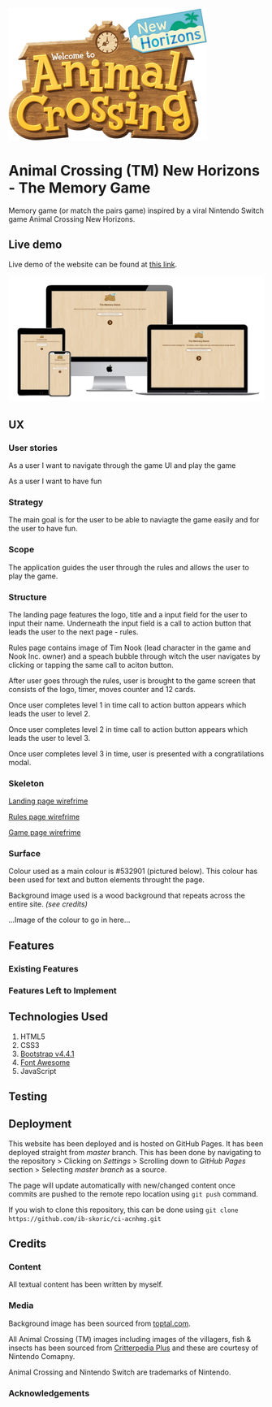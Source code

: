 
![alt text](./assets/images/ac-newhorizons-logo.png "Animal Crossing (TM) New Horizons Logo")
# Animal Crossing (TM) New Horizons - The Memory Game

Memory game (or match the pairs game) inspired by a viral Nintendo Switch game Animal Crossing New Horizons. 

## Live demo

Live demo of the website can be found at [this link](https://ib-skoric.github.io/ci-acnhmg/).

![alt text](./assets/docs/responsive-showcase.png "Animal Crossing (TM) New Horizons Logo")
 
## UX

### User stories

As a user I want to navigate through the game UI and play the game

As a user I want to have fun

### Strategy

The main goal is for the user to be able to naviagte the game easily and for the user to have fun.

### Scope

The application guides the user through the rules and allows the user to play the game.

### Structure

The landing page features the logo, title and a input field for the user to input their name. Underneath the input field is a call to action button that leads the user to the next page - rules.

Rules page contains image of Tim Nook (lead character in the game and Nook Inc. owner) and a speach bubble through witch the user navigates by clicking or tapping the same call to aciton button.

After user goes through the rules, user is brought to the game screen that consists of the logo, timer, moves counter and 12 cards.

Once user completes level 1 in time call to action button appears which leads the user to level 2.

Once user completes level 2 in time call to action button appears which leads the user to level 3.

Once user completes level 3 in time, user is presented with a congratilations modal.

### Skeleton

[Landing page wirefrime](assets/docs/landing-wireframe.png)

[Rules page wirefrime](assets/docs/rules-wireframe.png)

[Game page wirefrime](assets/docs/game-wireframe.png)

### Surface 

Colour used as a main colour is #532901 (pictured below). This colour has been used for text and button elements throught the page.

Background image used is a wood background that repeats across the entire site. *(see credits)*

...Image of the colour to go in here...

## Features
 
### Existing Features


### Features Left to Implement


## Technologies Used

1. HTML5
2. CSS3
3. [Bootstrap v4.4.1](https://getbootstrap.com/)
4. [Font Awesome](https://fontawesome.com/start)
5. JavaScript 

## Testing


## Deployment

This website has been deployed and is hosted on GitHub Pages. It has been deployed straight from *master* branch. This has been done by navigating to the repository > Clicking on *Settings* > Scrolling down to *GitHub Pages* section > Selecting *master branch* as a source. 

The page will update automatically with new/changed content once commits are pushed to the remote repo location using `git push` command. 

If you wish to clone this repository, this can be done using `git clone https://github.com/ib-skoric/ci-acnhmg.git`

## Credits

### Content

All textual content has been written by myself. 

### Media

Background image has been sourced from [toptal.com](https://www.toptal.com/designers/subtlepatterns/retina-wood/).

All Animal Crossing (TM) images including images of the villagers, fish & insects has been sourced from [Critterpedia Plus](https://critterpedia-plus.mutoo.im/) and these are courtesy of Nintendo Comapny.

Animal Crossing and Nintendo Switch are trademarks of Nintendo. 

### Acknowledgements


